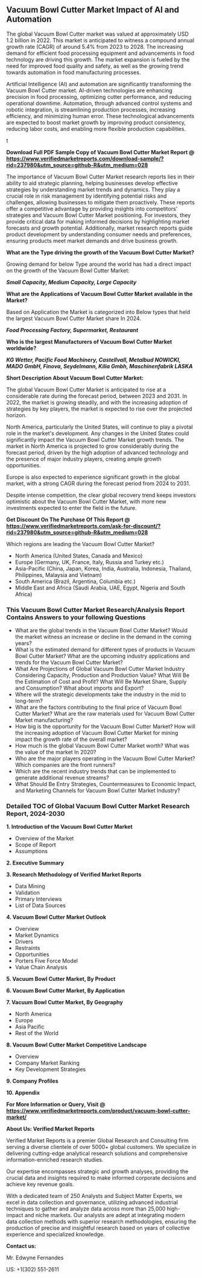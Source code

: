 <h2>Vacuum Bowl Cutter Market Impact of AI and Automation</h2><p>The global Vacuum Bowl Cutter market was valued at approximately USD 1.2 billion in 2022. This market is anticipated to witness a compound annual growth rate (CAGR) of around 5.4% from 2023 to 2028. The increasing demand for efficient food processing equipment and advancements in food technology are driving this growth. The market expansion is fueled by the need for improved food quality and safety, as well as the growing trend towards automation in food manufacturing processes.</p><p>Artificial Intelligence (AI) and automation are significantly transforming the Vacuum Bowl Cutter market. AI-driven technologies are enhancing precision in food processing, optimizing cutter performance, and reducing operational downtime. Automation, through advanced control systems and robotic integration, is streamlining production processes, increasing efficiency, and minimizing human error. These technological advancements are expected to boost market growth by improving product consistency, reducing labor costs, and enabling more flexible production capabilities.</p>t</p><p id="" class=""><strong>Download Full PDF Sample Copy of Vacuum Bowl Cutter Market Report @ <a href="https://www.verifiedmarketreports.com/download-sample/?rid=237980&utm_source=github-R&utm_medium=028" target="_blank">https://www.verifiedmarketreports.com/download-sample/?rid=237980&utm_source=github-R&utm_medium=028</a></strong></p><p>The importance of&nbsp;Vacuum Bowl Cutter Market research reports lies in their ability to aid strategic planning, helping businesses develop effective strategies by understanding market trends and dynamics. They play a crucial role in risk management by identifying potential risks and challenges, allowing businesses to mitigate them proactively. These reports offer a competitive advantage by providing insights into competitors' strategies and Vacuum Bowl Cutter Market positioning. For investors, they provide critical data for making informed decisions by highlighting market forecasts and growth potential. Additionally, market research reports guide product development by understanding consumer needs and preferences, ensuring products meet market demands and drive business growth.</p><p><strong>What are the&nbsp;Type driving the growth of the Vacuum Bowl Cutter Market?</strong></p><p id="" class="">Growing demand for below Type around the world has had a direct impact on the growth of the Vacuum Bowl Cutter Market:</p><em><strong>Small Capacity, Medium Capacity, Large Capacity</strong></em></p><strong>What are the&nbsp;Applications&nbsp;of Vacuum Bowl Cutter Market available in the Market?</strong></p><p id="" class="">Based on Application the Market is categorized into Below types that held the largest Vacuum Bowl Cutter Market share In 2024.</p><em><strong>Food Processing Factory, Supermarket, Restaurant</strong></em></p><strong>Who is the largest Manufacturers of Vacuum Bowl Cutter Market worldwide?</strong></p><p><em><strong>KG Wetter, Pacific Food Machinery, Castellvall, Metalbud NOWICKI, MADO GmbH, Finova, Seydelmann, Kilia Gmbh, Maschinenfabrik LASKA</strong></em></p><p id="" class=""><strong>Short Description About Vacuum Bowl Cutter Market:</strong></p><p>The global Vacuum Bowl Cutter Market is anticipated to rise at a considerable rate during the forecast period, between 2023 and 2031. In 2022, the market is growing steadily, and with the increasing adoption of strategies by key players, the market is expected to rise over the projected horizon.</p><p>North America, particularly the United States, will continue to play a pivotal role in the market's development. Any changes in the United States could significantly impact the Vacuum Bowl Cutter Market growth trends. The market in North America is projected to grow considerably during the forecast period, driven by the high adoption of advanced technology and the presence of major industry players, creating ample growth opportunities.</p><p>Europe is also expected to experience significant growth in the global market, with a strong CAGR during the forecast period from 2024 to 2031.</p><p>Despite intense competition, the clear global recovery trend keeps investors optimistic about the Vacuum Bowl Cutter Market, with more new investments expected to enter the field in the future.</p><p id="" class=""><strong>Get Discount On The Purchase Of This Report @ <a href="https://www.verifiedmarketreports.com/ask-for-discount/?rid=237980&utm_source=github-R&utm_medium=028" target="_blank">https://www.verifiedmarketreports.com/ask-for-discount/?rid=237980&utm_source=github-R&utm_medium=028</a></strong></p>Which regions are leading the Vacuum Bowl Cutter Market?</p><ul><li>North America (United States, Canada and Mexico)</li><li>Europe (Germany, UK, France, Italy, Russia and Turkey etc.)</li><li>Asia-Pacific (China, Japan, Korea, India, Australia, Indonesia, Thailand, Philippines, Malaysia and Vietnam)</li><li>South America (Brazil, Argentina, Columbia etc.)</li><li>Middle East and Africa (Saudi Arabia, UAE, Egypt, Nigeria and South Africa)</li></ul><h3 id="" class="">This Vacuum Bowl Cutter Market Research/Analysis Report Contains Answers to your following Questions</h3><ul><li>What are the global trends in the Vacuum Bowl Cutter Market? Would the market witness an increase or decline in the demand in the coming years?</li><li>What is the estimated demand for different types of products in Vacuum Bowl Cutter Market? What are the upcoming industry applications and trends for the Vacuum Bowl Cutter Market?</li><li>What Are Projections of Global Vacuum Bowl Cutter Market Industry Considering Capacity, Production and Production Value? What Will Be the Estimation of Cost and Profit? What Will Be Market Share, Supply and Consumption? What about imports and Export?</li><li>Where will the strategic developments take the industry in the mid to long-term?</li><li>What are the factors contributing to the final price of Vacuum Bowl Cutter Market? What are the raw materials used for Vacuum Bowl Cutter Market manufacturing?</li><li>How big is the opportunity for the Vacuum Bowl Cutter Market? How will the increasing adoption of Vacuum Bowl Cutter Market for mining impact the growth rate of the overall market?</li><li>How much is the global Vacuum Bowl Cutter Market worth? What was the value of the market In 2020?</li><li>Who are the major players operating in the Vacuum Bowl Cutter Market? Which companies are the front runners?</li><li>Which are the recent industry trends that can be implemented to generate additional revenue streams?</li><li>What Should Be Entry Strategies, Countermeasures to Economic Impact, and Marketing Channels for Vacuum Bowl Cutter Market Industry?</li></ul><h3 id="" class="">Detailed TOC of Global Vacuum Bowl Cutter Market Research Report, 2024-2030</h3><p id="" class=""><strong>1. Introduction of the Vacuum Bowl Cutter Market</strong></p><ul><li>Overview of the Market</li><li>Scope of Report</li><li>Assumptions</li></ul><p id="" class=""><strong>2. Executive Summary</strong></p><p id="" class=""><strong>3. Research Methodology of Verified Market Reports</strong></p><ul><li>Data Mining</li><li>Validation</li><li>Primary Interviews</li><li>List of Data Sources</li></ul><p id="" class=""><strong>4. Vacuum Bowl Cutter Market Outlook</strong></p><ul><li>Overview</li><li>Market Dynamics</li><li>Drivers</li><li>Restraints</li><li>Opportunities</li><li>Porters Five Force Model</li><li>Value Chain Analysis</li></ul><p id="" class=""><strong>5. Vacuum Bowl Cutter Market, By Product</strong></p><p id="" class=""><strong>6. Vacuum Bowl Cutter Market, By Application</strong></p><p id="" class=""><strong>7. Vacuum Bowl Cutter Market, By Geography</strong></p><ul><li>North America</li><li>Europe</li><li>Asia Pacific</li><li>Rest of the World</li></ul><p id="" class=""><strong>8. Vacuum Bowl Cutter Market Competitive Landscape</strong></p><ul><li>Overview</li><li>Company Market Ranking</li><li>Key Development Strategies</li></ul><p id="" class=""><strong>9. Company Profiles</strong></p><p id="" class=""><strong>10. Appendix</strong></p><p id="" class=""><strong>For More Information or Query, Visit @ <a href="https://www.verifiedmarketreports.com/product/vacuum-bowl-cutter-market/" target="_blank">https://www.verifiedmarketreports.com/product/vacuum-bowl-cutter-market/</a></strong></p><p id="" class=""><strong>About Us: Verified Market Reports</strong></p><p id="" class="">Verified Market Reports is a premier Global Research and Consulting firm serving a diverse clientele of over 5000+ global customers. We specialize in delivering cutting-edge analytical research solutions and comprehensive information-enriched research studies.</p><p id="" class="">Our expertise encompasses strategic and growth analyses, providing the crucial data and insights required to make informed corporate decisions and achieve key revenue goals.</p><p id="" class="">With a dedicated team of 250 Analysts and Subject Matter Experts, we excel in data collection and governance, utilizing advanced industrial techniques to gather and analyze data across more than 25,000 high-impact and niche markets. Our analysts are adept at integrating modern data collection methods with superior research methodologies, ensuring the production of precise and insightful research based on years of collective experience and specialized knowledge.</p><p id="" class=""><strong>Contact us:</strong></p><p id="" class="">Mr. Edwyne Fernandes</p><p id="" class="">US: +1(302) 551-2611</p>